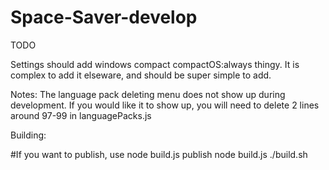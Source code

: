 # Space-Saver-develop

TODO

Settings should add windows compact compactOS:always thingy.
It is complex to add it elseware, and should be super simple to add.


Notes: The language pack deleting menu does not show up during development. If you would like it to show up, you will need to delete 2 lines around 97-99 in languagePacks.js

Building:


#If you want to publish, use node build.js publish
node build.js
./build.sh
